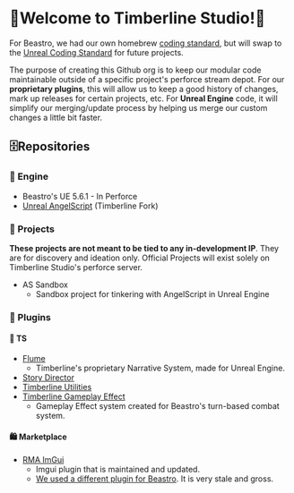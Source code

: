 # 🌟Welcome to Timberline Studio!🌟

For Beastro, we had our own homebrew [coding standard](https://github.com/Timberline-Studio/TimberlineStandard), but will swap to the [Unreal Coding Standard](https://dev.epicgames.com/documentation/en-us/unreal-engine/epic-cplusplus-coding-standard-for-unreal-engine?application_version=5.6) for future projects.

The purpose of creating this Github org is to keep our modular code maintainable outside of a specific project's perforce stream depot. For our **proprietary plugins**, this will allow us to keep a good history of changes, mark up releases for certain projects, etc. For **Unreal Engine** code, it will simplify our merging/update process by helping us merge our custom changes a little bit faster.

## 🗄️Repositories 

### 🚙 Engine 
* Beastro's UE 5.6.1 - In Perforce
* [Unreal AngelScript](https://github.com/Timberline-Studio/Timberline-UE-AS) (Timberline Fork)

### 📐 Projects
**These projects are not meant to be tied to any in-development IP**. They are for discovery and ideation only. Official Projects will exist solely on Timberline Studio's perforce server.

* AS Sandbox
  * Sandbox project for tinkering with AngelScript in Unreal Engine

### 🔌 Plugins
#### 🌲 TS
* [Flume](https://github.com/Timberline-Studio/Flume)
  * Timberline's proprietary Narrative System, made for Unreal Engine.
* [Story Director](https://github.com/Timberline-Studio/StoryDirector)
* [Timberline Utilities](https://github.com/Timberline-Studio/TimberlineUtilities)
* [Timberline Gameplay Effect](https://github.com/Timberline-Studio/TimberlineGameplayEffect)
  * Gameplay Effect system created for Beastro's turn-based combat system.

#### 🛍️ Marketplace
* [RMA ImGui](https://github.com/Timberline-Studio/TS-RMA-ImGui)
  * Imgui plugin that is maintained and updated.
  * [We used a different plugin for Beastro](https://github.com/segross/UnrealImGui). It is very stale and gross.
